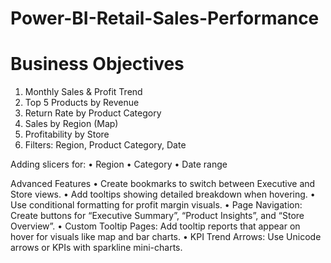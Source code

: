# Power-BI-Retail-Sales-Performance

# Business Objectives
1.	Monthly Sales & Profit Trend
2.	Top 5 Products by Revenue
3.	Return Rate by Product Category
4.	Sales by Region (Map)
5.	Profitability by Store
6.	Filters: Region, Product Category, Date

Adding slicers for:
•	Region
•	Category
•	Date range

Advanced Features 
•	Create bookmarks to switch between Executive and Store views.
•	Add tooltips showing detailed breakdown when hovering.
•	Use conditional formatting for profit margin visuals.
•	Page Navigation: Create buttons for “Executive Summary”, “Product Insights”, and “Store Overview”.
•	Custom Tooltip Pages: Add tooltip reports that appear on hover for visuals like map and bar charts.
•	KPI Trend Arrows: Use Unicode arrows or KPIs with sparkline mini-charts.
